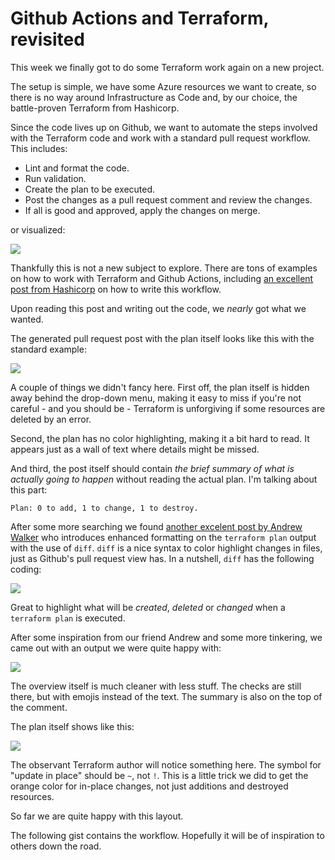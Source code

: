 Github Actions and Terraform, revisited
===

This week we finally got to do some Terraform work again on a new project.

The setup is simple, we have some Azure resources we want to create, so there is no way around Infrastructure as Code and, by our choice, the battle-proven Terraform from Hashicorp.

Since the code lives up on Github, we want to automate the steps involved with the Terraform code and work with a standard pull request workflow.
This includes:

* Lint and format the code.
* Run validation.
* Create the plan to be executed.
* Post the changes as a pull request comment and review the changes.
* If all is good and approved, apply the changes on merge.

or visualized:

![](https://content.hashicorp.com/api/assets?product=tutorials&version=main&asset=public%2Fimg%2Fterraform%2Fautomation%2Fpr-master-gh-actions-workflow.png)

Thankfully this is not a new subject to explore. There are tons of examples on how to work with Terraform and Github Actions, including [an excellent post from Hashicorp](https://developer.hashicorp.com/terraform/tutorials/automation/github-actions) on how to write this workflow.

Upon reading this post and writing out the code, we _nearly_ got what we wanted.

The generated pull request post with the plan itself looks like this with the standard example:

![](https://user-images.githubusercontent.com/1283556/210856729-bb4f080d-8a96-4e88-aeba-dafefb82506d.png)

A couple of things we didn't fancy here. First off, the plan itself is hidden away behind the drop-down menu, making it easy to miss if you're not careful - and you should be - Terraform is unforgiving if some resources are deleted by an error.

Second, the plan has no color highlighting, making it a bit hard to read. It appears just as a wall of text where details might be missed.

And third, the post itself should contain _the brief summary of what is actually going to happen_ without reading the actual plan. I'm talking about this part:

```shell
Plan: 0 to add, 1 to change, 1 to destroy.
```

After some more searching we found [another excelent post by Andrew Walker](https://blog.testdouble.com/posts/2021-12-07-elevate-your-terraform-workflow-with-github-actions/) who introduces enhanced formatting on the `terraform plan` output with the use of `diff`.
`diff` is a nice syntax to color highlight changes in files, just as Github's pull request view has. In a nutshell, `diff` has the following coding:

![](https://cdn-blog.testdouble.com/img/elevate-your-terraform-workflow-with-github-actions/diff-colors.98276d25d0b6c7af1821d6304e6f79d296a61f79b59860d63f98eb3a88f6d3d2.png)

Great to highlight what will be _created_, _deleted_ or _changed_ when a `terraform plan` is executed.

After some inspiration from our friend Andrew and some more tinkering, we came out with an output we were quite happy with:

![](https://user-images.githubusercontent.com/1283556/210859359-591133fa-c13c-4794-82ba-50bf01aed519.png)

The overview itself is much cleaner with less stuff. The checks are still there, but with emojis instead of the text. The summary is also on the top of the comment.

The plan itself shows like this:

![](https://user-images.githubusercontent.com/1283556/210972701-f4ad59ea-6a1c-4161-aa9f-4c1dc0b4e19b.png)

The observant Terraform author will notice something here. The symbol for "update in place" should be `~`, not `!`. This is a little trick we did to get the orange color for in-place changes, not just additions and destroyed resources.

So far we are quite happy with this layout.

The following gist contains the workflow. Hopefully it will be of inspiration to others down the road.

<script src="https://gist.github.com/andmos/e349f693d04a27e8630dc358b4a36f24.js"></script>
